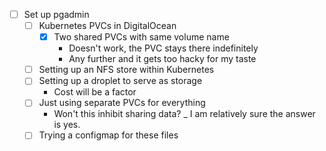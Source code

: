- [ ] Set up pgadmin 
    - [ ] Kubernetes PVCs in DigitalOcean
        - [x] Two shared PVCs with same volume name
            - Doesn't work, the PVC stays there indefinitely
            - Any further and it gets too hacky for my taste
    - [ ] Setting up an NFS store within Kubernetes
    - [ ] Setting up a droplet to serve as storage
        - Cost will be a factor
    - [ ] Just using separate PVCs for everything
        - Won't this inhibit sharing data?
            _ I am relatively sure the answer is yes.
    - [ ] Trying a configmap for these files
